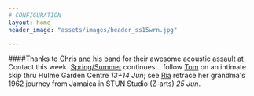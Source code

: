 ```yaml
---
# CONFIGURATION
layout: home
header_image: "assets/images/header_ss15wrn.jpg"

---
```

####Thanks to [Chris and his band](/current/2015-springsummer/bailey) for their awesome acoustic assault at Contact this week. [Spring/Summer](/current/2015-springsummer) continues… follow [Tom](/current/2015-springsummer/marshman) on an intimate skip thru Hulme Garden Centre *13+14 Jun*; see [Ria](/current/2015-springsummer/hartley) retrace her grandma's 1962 journey from Jamaica in STUN Studio (Z-arts) *25 Jun*.
